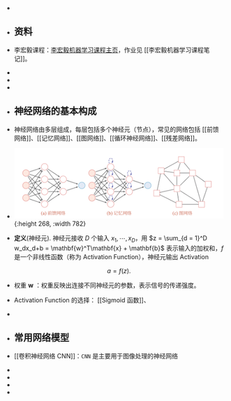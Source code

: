 -
- ## 资料
- 李宏毅课程：[李宏毅机器学习课程主页](https://speech.ee.ntu.edu.tw/~hylee/ml/2022-spring.php)，作业见 [[李宏毅机器学习课程笔记]]。
-
-
-
- ## 神经网络的基本构成
- 神经网络由多层组成，每层包括多个神经元（节点），常见的网络包括 [[前馈网络]]、[[记忆网络]]、[[图网络]]、[[循环神经网络]]、[[残差网络]]。
- ![image.png](../assets/image_1717985681141_0.png){:height 268, :width 782}
- **定义**(神经元). 神经元接收 $D$ 个输入 $x_1,\cdots, x_D$，用 $z = \sum_{d = 1}^D w_dx_d+b = \mathbf{w}^T\mathbf{x} + \mathbf{b}$ 表示输入的加权和，$f$ 是一个非线性函数（称为 Activation Function），神经元输出 Activation
  
  $$ a = f(z). $$
- 权重 $\mathbf{w}$ ：权重反映出连接不同神经元的参数，表示信号的传递强度。
- Activation Function 的选择： [[Sigmoid 函数]]、
-
- ## 常用网络模型
- [[卷积神经网络 CNN]]：`CNN` 是主要用于图像处理的神经网络
-
-
-
-